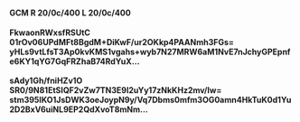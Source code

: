 #### GCM R 20/0c/400 L 20/0c/400
**FkwaonRWxsfRSUtC**<br/>**01rOv06UPdMFt8BgdM+DiKwF/ur2OKkp4PAANmh3FGs=**<br/>**yHLs9vtLfsT3Ap0kvKMS1vgahs+wyb7N27MRW6aM1NvE7nJchyGPEpnfe6KY1qYG7GqFRZhaB74RdYuX...**<br/><br/>
**sAdy1Gh/fniHZv1O**<br/>**SR0/9N81EtSIQF2vZw7TN3E9l2uYy17zNkKHz2mv/Iw=**<br/>**stm395IKO1JsDWK3oeJoypN9y/Vq7Dbms0mfm3OG0amn4HkTuK0d1Yu2D2BxV6uiNL9EP2QdXvoT8mNm...**